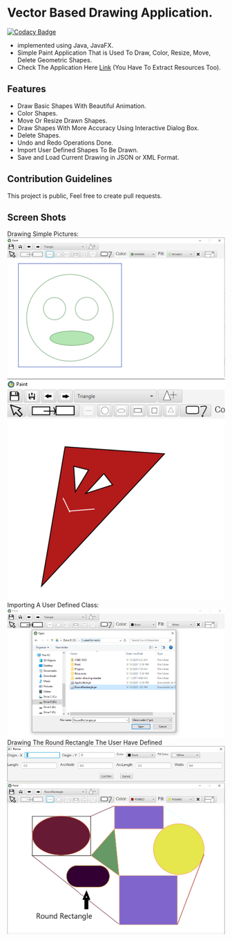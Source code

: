 # Vector Based Drawing Application.
[![Codacy Badge](https://api.codacy.com/project/badge/Grade/d1f28e6f29644091b24bea1b7cad6670)](https://www.codacy.com/manual/HydroxideX/Paint?utm_source=github.com&amp;utm_medium=referral&amp;utm_content=HydroxideX/Paint&amp;utm_campaign=Badge_Grade)
- implemented using Java, JavaFX.
- Simple Paint Application That is Used To Draw, Color, Resize, Move, Delete Geometric Shapes.
- Check The Application Here [Link](https://github.com/HydroxideX/Paint/releases/tag/1.0) (You Have To Extract Resources Too).

## Features ##
- Draw Basic Shapes With Beautiful Animation.
- Color Shapes.
- Move Or Resize Drawn Shapes.
- Draw Shapes With More Accuracy Using Interactive Dialog Box.
- Delete Shapes.
- Undo and Redo Operations Done.
- Import User Defined Shapes To Be Drawn.
- Save and Load Current Drawing in JSON or XML Format.

## Contribution Guidelines ##
This project is public, Feel free to create pull requests.

## Screen Shots ##
Drawing Simple Pictures:
![picture alt](https://github.com/HydroxideX/Paint/blob/master/screenshots/screenshot_2.PNG)
![picture alt](https://github.com/HydroxideX/Paint/blob/master/screenshots/screenshot_3.PNG)
Importing A User Defined Class:
![picture alt](https://github.com/HydroxideX/Paint/blob/master/screenshots/screenshot_1.png)
Drawing The Round Rectangle The User Have Defined
![picture alt](https://github.com/HydroxideX/Paint/blob/master/screenshots/screenshot_4.png)
![picture alt](https://github.com/HydroxideX/Paint/blob/master/screenshots/screenshot_5.png)

